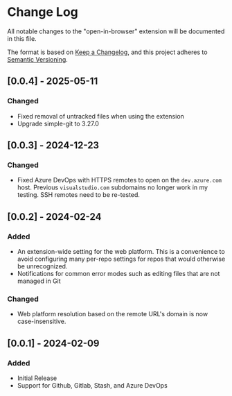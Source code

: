 # Change Log

All notable changes to the "open-in-browser" extension will be documented in this file.

The format is based on [Keep a Changelog](https://keepachangelog.com/en/1.1.0/),
and this project adheres to [Semantic Versioning](https://semver.org/spec/v2.0.0.html).

## [0.0.4] - 2025-05-11

### Changed

- Fixed removal of untracked files when using the extension
- Upgrade simple-git to 3.27.0

## [0.0.3] - 2024-12-23

### Changed

- Fixed Azure DevOps with HTTPS remotes to open on the `dev.azure.com` host. Previous `visualstudio.com` subdomains no longer work in my testing. SSH remotes need to be re-tested.

## [0.0.2] - 2024-02-24

### Added

- An extension-wide setting for the web platform. This is a convenience to avoid configuring many per-repo settings for repos that would otherwise be unrecognized.
- Notifications for common error modes such as editing files that are not managed in Git

### Changed

- Web platform resolution based on the remote URL's domain is now case-insensitive.

## [0.0.1] - 2024-02-09

### Added

- Initial Release
- Support for Github, Gitlab, Stash, and Azure DevOps
